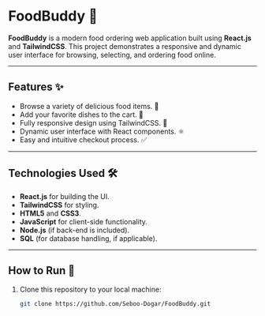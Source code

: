 # FoodBuddy 🍔

**FoodBuddy** is a modern food ordering web application built using **React.js** and **TailwindCSS**. This project demonstrates a responsive and dynamic user interface for browsing, selecting, and ordering food online.

---

## Features ✨

- Browse a variety of delicious food items. 🍕
- Add your favorite dishes to the cart. 🛒
- Fully responsive design using TailwindCSS. 📱
- Dynamic user interface with React components. ⚛️
- Easy and intuitive checkout process. ✅

---

## Technologies Used 🛠️

- **React.js** for building the UI.
- **TailwindCSS** for styling.
- **HTML5** and **CSS3**.
- **JavaScript** for client-side functionality.
- **Node.js** (if back-end is included).
- **SQL** (for database handling, if applicable).

---

## How to Run 🚀

1. Clone this repository to your local machine:
   ```bash
   git clone https://github.com/Seboo-Dogar/FoodBuddy.git
